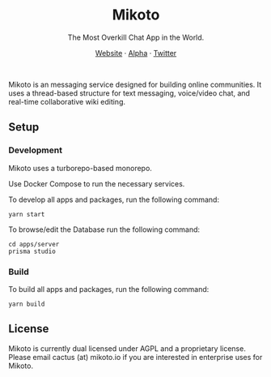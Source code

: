<h1 align="center">
  Mikoto
</h1>

<p align="center">The Most Overkill Chat App in the World.</p>
<p align="center">
  <a href='https://mikoto.io'>Website</a> · 
  <a href='https://alpha.mikoto.io'>Alpha</a> ·
  <a href='https://twitter.com/mikotoIO'>Twitter</a>
</p>
<br>

Mikoto is an messaging service designed for building online communities. It uses a thread-based structure for text messaging, voice/video chat, and real-time collaborative wiki editing.

## Setup

### Development

Mikoto uses a turborepo-based monorepo.

Use Docker Compose to run the necessary services.

To develop all apps and packages, run the following command:

```
yarn start
```

To browse/edit the Database run the following command:

```
cd apps/server
prisma studio
```

### Build

To build all apps and packages, run the following command:

```
yarn build
```

## License

Mikoto is currently dual licensed under AGPL and a proprietary license. Please email cactus (at) mikoto.io if you are interested in enterprise uses for Mikoto.
